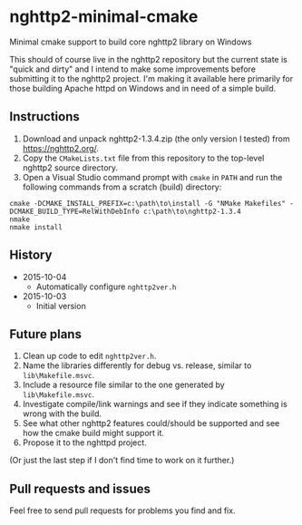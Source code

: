 # nghttp2-minimal-cmake
Minimal cmake support to build core nghttp2 library on Windows

This should of course live in the nghttp2 repository but the current state is "quick and dirty" and I intend to make some improvements before submitting it to the nghttp2 project.  I'm making it available here primarily for those building Apache httpd on Windows and in need of a simple build.

Instructions
------------

1. Download and unpack nghttp2-1.3.4.zip (the only version I tested) from https://nghttp2.org/.
2. Copy the `CMakeLists.txt` file from this repository to the top-level nghttp2 source directory.
3. Open a Visual Studio command prompt with `cmake` in `PATH` and run the following commands from a scratch (build) directory:
```
cmake -DCMAKE_INSTALL_PREFIX=c:\path\to\install -G "NMake Makefiles" -DCMAKE_BUILD_TYPE=RelWithDebInfo c:\path\to\nghttp2-1.3.4
nmake
nmake install
```

History
-------

* 2015-10-04
  * Automatically configure `nghttp2ver.h`
* 2015-10-03
  * Initial version

Future plans
------------

1. Clean up code to edit `nghttp2ver.h`.
2. Name the libraries differently for debug vs. release, similar to `lib\Makefile.msvc`.
3. Include a resource file similar to the one generated by `lib\Makefile.msvc`.
4. Investigate compile/link warnings and see if they indicate something is wrong with the build.
5. See what other nghttp2 features could/should be supported and see how the cmake build might support it.
6. Propose it to the nghttpd project.
 
(Or just the last step if I don't find time to work on it further.)

Pull requests and issues
------------------------
Feel free to send pull requests for problems you find and fix.
